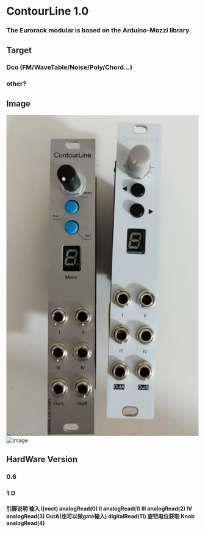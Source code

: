 # ContourLine 1.0
### The Eurorack modular is based on the Arduino-Mozzi library
## Target
### Dco (FM/WaveTable/Noise/Poly/Chord...)
### other?
## Image
![image](contourline1.0.jpg)
![image](https://github.com/lechenghhh/ContourLine/blob/master/ContourLine1.0.jpg)


## HardWare Version
### 0.6

### 1.0
#### 引脚说明 输入 I(voct) analogRead(0) II analogRead(1) III analogRead(2) IV analogRead(3) OutA(也可以做gate输入) digitalRead(11) 旋钮电位获取 Knob analogRead(4)
###

